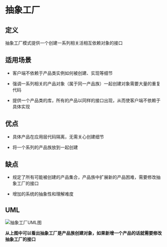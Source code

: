 # 抽象工厂

## 定义

抽象工厂模式提供一个创建一系列相关活相互依赖对象的接口

## 适用场景

* 客户端不依赖于产品类实例如何被创建、实现等细节

* 强调一系列相关的产品对象（属于同一产品族）一起创建对象需要大量的重复代码

* 提供一个产品类的库，所有的产品以同样的接口出现，从而使客户端不依赖于具体实现

## 优点

* 具体产品在应用层代码隔离，无需关心创建细节

* 将一个系列的产品族放到一起创建

## 缺点

 * 规定了所有可能被创建的产品集合，产品族中扩展新的产品困难，需要修改抽象工厂的接口
 
 * 增加的系统的抽象性和理解难度 
 
## UML
![抽象工厂UML图](https://ws1.sinaimg.cn/large/7ebba446ly1fymu1fgn0uj21i60z477d.jpg)

**从上图中可以看出抽象工厂是产品族创建对象，如果新增一个产品的话就需要修改抽象工厂的接口**
